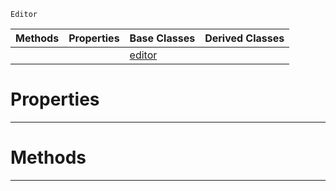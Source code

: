  `Editor`

|Methods|Properties|Base Classes|Derived Classes|
|---|---|---|---|
| | |[editor](https://github.com/zeroengineteam/ZeroDocs/blob/master/code_reference/class_reference/editor.markdown)| |


 #  Properties


---  
 #  Methods


---  
 

 